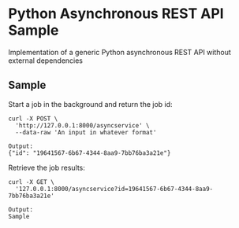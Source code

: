 # Python Asynchronous REST API Sample
Implementation of a generic Python asynchronous REST API without external dependencies

## Sample
Start a job in the background and return the job id:
```
curl -X POST \
  'http://127.0.0.1:8000/asyncservice' \
  --data-raw 'An input in whatever format'

Output:
{"id": "19641567-6b67-4344-8aa9-7bb76ba3a21e"}
```

Retrieve the job results:
```
curl -X GET \
  '127.0.0.1:8000/asyncservice?id=19641567-6b67-4344-8aa9-7bb76ba3a21e'

Output:
Sample
```
